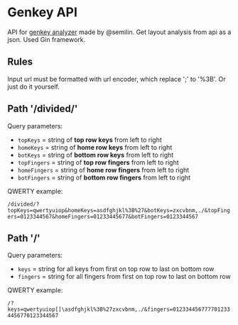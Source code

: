 # Genkey API

API for [genkey analyzer](https://github.com/semilin/genkey) made by @semilin. Get layout analysis from api as a json. Used Gin framework.


## Rules

Input url must be formatted with url encoder, which replace ';' to '%3B'. Or just do it yourself.


## Path '/divided/'

Query parameters:
- `topKeys` = string of **top row keys** from left to right
- `homeKeys` = string of **home row keys** from left to right
- `botKeys` = string of **bottom row keys** from left to right
- `topFingers` = string of **top row fingers** from left to right
- `homeFingers` = string of **home row fingers** from left to right
- `botFingers` = string of **bottom row fingers** from left to right

QWERTY example:

`/divided/?topKeys=qwertyuiop&homeKeys=asdfghjkl%3B%27&botKeys=zxcvbnm,./&topFingers=0123344567&homeFingers=01233445677&botFingers=0123344567`


## Path '/'

Query parameters: 
- `keys` = string for all keys from first on top row to last on bottom row
- `fingers` = string for all fingers from first on top row to last on bottom row

QWERTY example:

`/?keys=qwertyuiop[]\asdfghjkl%3B%27zxcvbnm,./&fingers=0123344567777012334456770123344567`